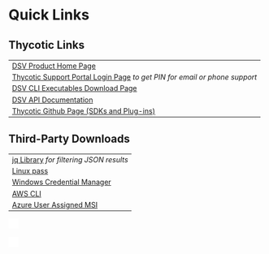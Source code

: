 ﻿[title]: # (Quick Links)
[tags]: # (DevOps Secrets Vault,DSV,)
[priority]: # (1000)

# Quick Links

## Thycotic Links
|                                                                                                                          |
|--------------------------------------------------------------------------------------------------------------------------|
| [DSV Product Home Page](https://thycotic.com/products/devops-secrets-vault-password-management)                          |
| [Thycotic Support Portal Login Page](https://thycotic.force.com/support/s/login/) *to get PIN for email or phone support*|
| [DSV CLI Executables Download Page](https://dsv.thycotic.com/downloads)                                                  |
| [DSV API Documentation](https://dsv.thycotic.com/api)                                                                    |
| [Thycotic Github Page (SDKs and Plug-ins)](https://github.com/thycotic)                                                  |

## Third-Party Downloads
|                                                                                                                                |
|--------------------------------------------------------------------------------------------------------------------------------|
| [jq Library](<https://stedolan.github.io/jq/>) *for filtering JSON results*                                                    |
| [Linux pass](https://www.passwordstore.org/)                                                                                   |
| [Windows Credential Manager](https://support.microsoft.com/en-us/help/4026814/windows-accessing-credential-manager)            |
| [AWS CLI](https://aws.amazon.com/cli/)                                                                                         |
| [Azure User Assigned MSI](https://docs.microsoft.com/en-us/azure/active-directory/managed-identities-azure-resources/overview) |

![](./images/spacer.png)

![](./images/spacer.png)
